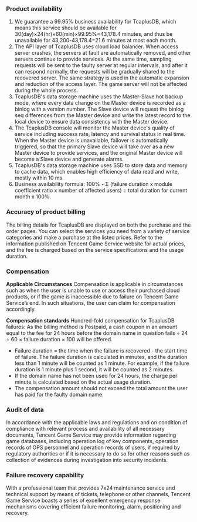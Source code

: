 [//]: # (chinagitpath:XXXXX)

### Product availability
1. We guarantee a 99.95% business availability for TcaplusDB, which means this service should be available for 30(day)×24(hr)×60(min)×99.95%=43,178.4 minutes, and thus be unavailable for 43,200-43,178.4=21.6 minutes at most each month.
2. The API layer of TcaplusDB uses cloud load balancer. When access server crashes, the servers at fault are automatically removed, and other servers continue to provide services. At the same time, sampling requests will be sent to the faulty server at regular intervals, and after it can respond normally, the requests will be gradually shared to the recovered server. The same strategy is used in the automatic expansion and reduction of the access layer. The game server will not be affected during the whole process.
3. TcaplusDB's data storage machine uses the Master-Slave hot backup mode, where every data change on the Master device is recorded as a binlog with a version number. The Slave device will request the binlog seq differences from the Master device and write the latest record to the local device to ensure data consistency with the Master device.
4. The TcaplusDB console will monitor the Master device's quality of service including success rate, latency and survival status in real time. When the Master device is unavailable, failover is automatically triggered, so that the primary Slave device will take over as a new Master device to provide services, and the original Master device will become a Slave device and generate alarms.
5. TcaplusDB's data storage machine uses SSD to store data and memory to cache data, which enables high efficiency of data read and write, mostly within 10 ms.
6. Business availability formula: 100% - Σ (failure duration x module coefficient ratio x number of affected users) ÷ total duration for current month x 100%.

### Accuracy of product billing
The billing details for TcaplusDB are displayed on both the purchase and the order pages. You can select the services you need from a variety of service categories and make a purchase at the listed prices. Refer to the information published on Tencent Game Service website for actual prices, and the fee is charged based on the service specifications and the usage duration.

### Compensation
**Applicable Circumstances**
Compensation is applicable in circumstances such as when the user is unable to use or access their purchased cloud products, or if the game is inaccessible due to failure on Tencent Game Service’s end. In such situations, the user can claim for compensation accordingly. 

**Compensation standards**
Hundred-fold compensation for TcaplusDB failures: As the billing method is Postpaid, a cash coupon in an amount equal to the fee for 24 hours before the domain name in question fails ÷ 24 ÷ 60 × failure duration × 100 will be offered.
- Failure duration = the time when the failure is recovered - the start time of failure. The failure duration is calculated in minutes, and the duration less than 1 minute will be counted as 1 minute. For example, if the failure duration is 1 minute plus 1 second, it will be counted as 2 minutes.
- If the domain name has not been used for 24 hours, the charge per minute is calculated based on the actual usage duration.
- The compensation amount should not exceed the total amount the user has paid for the faulty domain name. 

### Audit of data
In accordance with the applicable laws and regulations and on condition of compliance with relevant process and availability of all necessary documents, Tencent Game Service may provide information regarding game databases, including operation log of key components, operation records of OPS personnel and operation records of users, if required by regulatory authorities or if it is necessary to do so for other reasons such as collection of evidences during investigation into security incidents.

### Failure recovery capability
With a professional team that provides 7x24 maintenance service and technical support by means of tickets, telephone or other channels, Tencent Game Service boasts a series of excellent emergency response mechanisms covering efficient failure monitoring, alarm, positioning and recovery.

